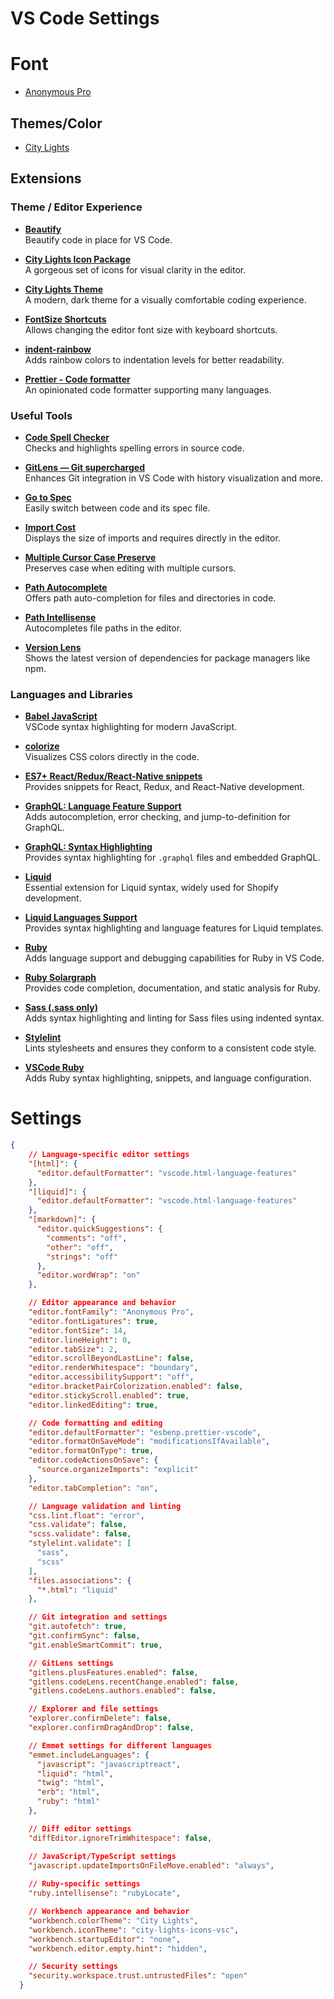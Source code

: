 # VS Code Settings

# Font

* [Anonymous Pro](https://www.marksimonson.com/fonts/view/anonymous-pro)

## Themes/Color

* [City Lights](https://marketplace.visualstudio.com/items?itemName=Yummygum.city-lights-theme)

## Extensions

### Theme / Editor Experience

- **[Beautify](https://marketplace.visualstudio.com/items?itemName=HookyQR.beautify)**  
  Beautify code in place for VS Code.
  
- **[City Lights Icon Package](https://marketplace.visualstudio.com/items?itemName=Yummygum.city-lights-icon-vsc)**  
  A gorgeous set of icons for visual clarity in the editor.
  
- **[City Lights Theme](https://marketplace.visualstudio.com/items?itemName=Yummygum.city-lights-theme)**  
  A modern, dark theme for a visually comfortable coding experience.

- **[FontSize Shortcuts](https://marketplace.visualstudio.com/items?itemName=fosshaas.fontsize-shortcuts)**  
  Allows changing the editor font size with keyboard shortcuts.

- **[indent-rainbow](https://marketplace.visualstudio.com/items?itemName=oderwat.indent-rainbow)**  
  Adds rainbow colors to indentation levels for better readability.

- **[Prettier - Code formatter](https://marketplace.visualstudio.com/items?itemName=esbenp.prettier-vscode)**  
  An opinionated code formatter supporting many languages.

### Useful Tools

- **[Code Spell Checker](https://marketplace.visualstudio.com/items?itemName=streetsidesoftware.code-spell-checker)**  
  Checks and highlights spelling errors in source code.

- **[GitLens — Git supercharged](https://marketplace.visualstudio.com/items?itemName=eamodio.gitlens)**  
  Enhances Git integration in VS Code with history visualization and more.

- **[Go to Spec](https://marketplace.visualstudio.com/items?itemName=Lourenci.go-to-spec)**  
  Easily switch between code and its spec file.

- **[Import Cost](https://marketplace.visualstudio.com/items?itemName=wix.vscode-import-cost)**  
  Displays the size of imports and requires directly in the editor.

- **[Multiple Cursor Case Preserve](https://marketplace.visualstudio.com/items?itemName=Cardinal90.multi-cursor-case-preserve)**  
  Preserves case when editing with multiple cursors.

- **[Path Autocomplete](https://marketplace.visualstudio.com/items?itemName=ionutvmi.path-autocomplete)**  
  Offers path auto-completion for files and directories in code.

- **[Path Intellisense](https://marketplace.visualstudio.com/items?itemName=christian-kohler.path-intellisense)**  
  Autocompletes file paths in the editor.

- **[Version Lens](https://marketplace.visualstudio.com/items?itemName=pflannery.vscode-versionlens)**  
  Shows the latest version of dependencies for package managers like npm.

### Languages and Libraries

- **[Babel JavaScript](https://marketplace.visualstudio.com/items?itemName=mgmcdermott.vscode-language-babel)**  
  VSCode syntax highlighting for modern JavaScript.

- **[colorize](https://marketplace.visualstudio.com/items?itemName=kamikillerto.vscode-colorize)**  
  Visualizes CSS colors directly in the code.

- **[ES7+ React/Redux/React-Native snippets](https://marketplace.visualstudio.com/items?itemName=dsznajder.es7-react-js-snippets)**  
  Provides snippets for React, Redux, and React-Native development.

- **[GraphQL: Language Feature Support](https://marketplace.visualstudio.com/items?itemName=GraphQL.vscode-graphql)**  
  Adds autocompletion, error checking, and jump-to-definition for GraphQL.

- **[GraphQL: Syntax Highlighting](https://marketplace.visualstudio.com/items?itemName=GraphQL.vscode-graphql-syntax)**  
  Provides syntax highlighting for `.graphql` files and embedded GraphQL.

- **[Liquid](https://marketplace.visualstudio.com/items?itemName=sissel.shopify-liquid)**  
  Essential extension for Liquid syntax, widely used for Shopify development.

- **[Liquid Languages Support](https://marketplace.visualstudio.com/items?itemName=neilding.language-liquid)**  
  Provides syntax highlighting and language features for Liquid templates.

- **[Ruby](https://marketplace.visualstudio.com/items?itemName=rebornix.Ruby)**  
  Adds language support and debugging capabilities for Ruby in VS Code.

- **[Ruby Solargraph](https://marketplace.visualstudio.com/items?itemName=castwide.solargraph)**  
  Provides code completion, documentation, and static analysis for Ruby.

- **[Sass (.sass only)](https://marketplace.visualstudio.com/items?itemName=Syler.sass-indented)**  
  Adds syntax highlighting and linting for Sass files using indented syntax.

- **[Stylelint](https://marketplace.visualstudio.com/items?itemName=stylelint.vscode-stylelint)**  
  Lints stylesheets and ensures they conform to a consistent code style.

- **[VSCode Ruby](https://marketplace.visualstudio.com/items?itemName=wingrunr21.vscode-ruby)**  
  Adds Ruby syntax highlighting, snippets, and language configuration.

# Settings

```json
{
    // Language-specific editor settings
    "[html]": {
      "editor.defaultFormatter": "vscode.html-language-features"
    },
    "[liquid]": {
      "editor.defaultFormatter": "vscode.html-language-features"
    },
    "[markdown]": {
      "editor.quickSuggestions": {
        "comments": "off",
        "other": "off",
        "strings": "off"
      },
      "editor.wordWrap": "on"
    },

    // Editor appearance and behavior
    "editor.fontFamily": "Anonymous Pro",
    "editor.fontLigatures": true,
    "editor.fontSize": 14,
    "editor.lineHeight": 0,
    "editor.tabSize": 2,
    "editor.scrollBeyondLastLine": false,
    "editor.renderWhitespace": "boundary",
    "editor.accessibilitySupport": "off",
    "editor.bracketPairColorization.enabled": false,
    "editor.stickyScroll.enabled": true,
    "editor.linkedEditing": true,

    // Code formatting and editing
    "editor.defaultFormatter": "esbenp.prettier-vscode",
    "editor.formatOnSaveMode": "modificationsIfAvailable",
    "editor.formatOnType": true,
    "editor.codeActionsOnSave": {
      "source.organizeImports": "explicit"
    },
    "editor.tabCompletion": "on",

    // Language validation and linting
    "css.lint.float": "error",
    "css.validate": false,
    "scss.validate": false,
    "stylelint.validate": [
      "sass",
      "scss"
    ],
    "files.associations": {
      "*.html": "liquid"
    },

    // Git integration and settings
    "git.autofetch": true,
    "git.confirmSync": false,
    "git.enableSmartCommit": true,

    // GitLens settings
    "gitlens.plusFeatures.enabled": false,
    "gitlens.codeLens.recentChange.enabled": false,
    "gitlens.codeLens.authors.enabled": false,

    // Explorer and file settings
    "explorer.confirmDelete": false,
    "explorer.confirmDragAndDrop": false,

    // Emmet settings for different languages
    "emmet.includeLanguages": {
      "javascript": "javascriptreact",
      "liquid": "html",
      "twig": "html",
      "erb": "html",
      "ruby": "html"
    },

    // Diff editor settings
    "diffEditor.ignoreTrimWhitespace": false,

    // JavaScript/TypeScript settings
    "javascript.updateImportsOnFileMove.enabled": "always",
  
    // Ruby-specific settings
    "ruby.intellisense": "rubyLocate",

    // Workbench appearance and behavior
    "workbench.colorTheme": "City Lights",
    "workbench.iconTheme": "city-lights-icons-vsc",
    "workbench.startupEditor": "none",
    "workbench.editor.empty.hint": "hidden",

    // Security settings
    "security.workspace.trust.untrustedFiles": "open"
  }
```
